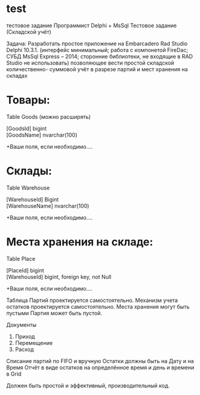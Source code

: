 # test
тестовое задание
Программист Delphi + MsSql
Тестовое задание (Складской учёт) 

Задача: 
Разработать простое приложение на Embarcadero Rad Studio Delphi 10.3.1. 
 (интерфейс минимальный; работа с компонетой FireDac;
 СУБД MsSql Express – 2014; сторонние библиотеки, не входящие в RAD Studio не использовать)
позволяющее вести простой складской количественно- суммовой учёт в разрезе партий и мест хранения на складах

# Товары:

Table Goods (можно расширять)

 [GoodsId]    	bigint          
 [GoodsName]  	nvarchar(100)   
 
+Ваши поля, если необходимо….

# Склады: 

Table Warehouse

 [WarehouseId]   	Bigint        
 [WarehouseName] 	nvarchar(100) 
 
+Ваши поля, если необходимо….

# Места хранения на складе: 

Table Place

 [PlaceId]     	bigint                        
 [WarehouseId] 	bigint, foreign key, not Null 
 
+Ваши поля, если необходимо….

Таблица Партий проектируется самостоятельно.
Механизм учета остатков проектируется самостоятельно.
Места хранения могут быть пустыми 
Партия может быть пустой.

Документы
1) Приход 
2) Перемещение 
3) Расход

Списание партий по FIFO и вручную
Остатки должны быть на Дату и на Время
Отчёт в виде остатков на определённое время и день и времени в Grid

Должен быть простой и эффективный, производительный код.
